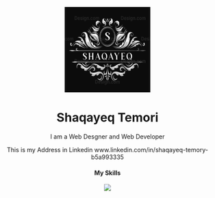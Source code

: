 <div align="center">
 <img src="./unnamed.png" width="200px" height="200px">
 <h1>Shaqayeq Temori</h1>
 <p>I am a Web Desgner and Web Developer</p>
 <p>This is my Address in Linkedin www.linkedin.com/in/shaqayeq-temory-b5a993335</p>
 <h4>My Skills</h4>
 <p align="center">
  <a href="https://skillicons.dev">
    <img src="https://skillicons.dev/icons?i=css,html,bootstrap,github,ai,java,linkedin,ps,php,vscode" />
  </a>
</p>
 
</div>
 
